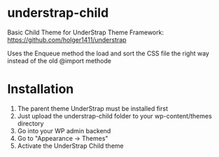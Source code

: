 # understrap-child
Basic Child Theme for UnderStrap Theme Framework: https://github.com/holger1411/understrap

Uses the Enqueue method the load and sort the CSS file the right way instead of the old @import methode

# Installation
1. The parent theme UnderStrap must be installed first
2. Just upload the understrap-child folder to your wp-content/themes directory
3. Go into your WP admin backend 
4. Go to "Appearance -> Themes"
5. Activate the UnderStrap Child theme
